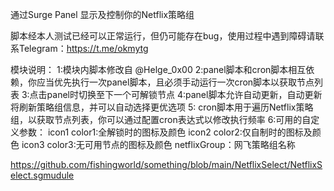 通过Surge Panel 显示及控制你的Netflix策略组

脚本经本人测试已经可以正常运行，但仍可能存在bug，使用过程中遇到障碍请联系Telegram：https://t.me/okmytg

模块说明：
 1:模块内脚本修改自 @Helge_0x00
 2:panel脚本和cron脚本相互依赖，你应当优先执行一次panel脚本，且必须手动运行一次cron脚本以获取节点列表
 3:点击panel时切换至下一个可解锁节点
 4:panel脚本允许自动更新，自动更新将刷新策略组信息，并可以自动选择更优选项
 5: cron脚本用于遍历Netflix策略组，以获取节点列表，你可以通过配置cron表达式以修改执行频率
 6:可用的自定义参数：
 icon1 color1:全解锁时的图标及颜色
 icon2 color2:仅自制时的图标及颜色
 icon3 color3:无可用节点的图标及颜色
 netflixGroup：网飞策略组名称

https://github.com/fishingworld/something/blob/main/NetflixSelect/NetflixSelect.sgmudule
